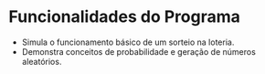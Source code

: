 # Funcionalidades do Programa
* Simula o funcionamento básico de um sorteio na loteria.
* Demonstra conceitos de probabilidade e geração de números aleatórios.